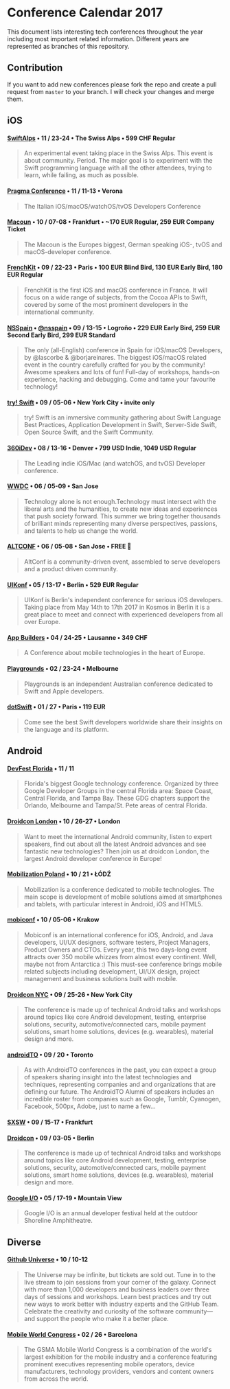 # Conference Calendar 2017
This document lists interesting tech conferences throughout the year including most important related information. Different years are represented as branches of this repository.

## Contribution
If you want to add new conferences please fork the repo and create a pull request from `master` to your branch. I will check your changes and merge them.

## iOS
#### [SwiftAlps](http://theswiftalps.com) • 11 / 23-24 • The Swiss Alps • 599 CHF Regular
> An experimental event taking place in the Swiss Alps. This event is about community. Period. The major goal is to experiment with the Swift programming language with all the other attendees, trying to learn, while failing, as much as possible.
#### [Pragma Conference](http://www.pragmaconference.com) • 11 / 11-13 • Verona
> The Italian iOS/macOS/watchOS/tvOS Developers Conference
#### [Macoun](https://macoun.de) • 10 / 07-08 • Frankfurt • ~170 EUR Regular, 259 EUR Company Ticket
> The Macoun is the Europes biggest, German speaking iOS-, tvOS and macOS-developer conference.
#### [FrenchKit](http://frenchkit.fr) • 09 / 22-23 • Paris • 100 EUR Blind Bird, 130 EUR Early Bird, 180 EUR Regular
> FrenchKit is the first iOS and macOS conference in France. It will focus on a wide range of subjects, from the Cocoa APIs to Swift, covered by some of the most prominent developers in the international community.
#### [NSSpain](https://2017.nsspain.com) • [@nsspain](https://twitter.com/nsspain) • 09 / 13-15 • Logroño • 229 EUR Early Bird, 259 EUR Second Early Bird, 299 EUR Standard
> The only (all-English) conference in Spain for iOS/macOS Developers, by @lascorbe & @borjareinares. The biggest iOS/macOS related event in the country carefully crafted for you by the community! Awesome speakers and lots of fun! Full-day of workshops, hands-on experience, hacking and debugging. Come and tame your favourite technology!
#### [try! Swift](https://www.tryswift.co/events/2017/nyc/) • 09 / 05-06 • New York City • invite only
> try! Swift is an immersive community gathering about Swift Language Best Practices, Application Development in Swift, Server-Side Swift, Open Source Swift, and the Swift Community.
#### [360iDev](http://360idev.com) • 08 / 13-16 • Denver • 799 USD Indie, 1049 USD Regular
> The Leading indie iOS/Mac (and watchOS, and tvOS) Developer conference. 
#### [WWDC](https://developer.apple.com/wwdc) • 06 / 05-09 • San Jose
> Technology alone is not enough.Technology must intersect with the liberal arts and the humanities, to create new ideas and experiences that push society forward. This summer we bring together thousands of brilliant minds representing many diverse perspectives, passions, and talents to help us change the world.
#### [ALTCONF](http://altconf.com) • 06 / 05-08 • San Jose • FREE 🤑
> AltConf is a community-driven event, assembled to serve developers and a product driven community.
#### [UIKonf](http://www.uikonf.com) • 05 / 13-17 • Berlin • 529 EUR Regular
> UIKonf is Berlin's independent conference for serious iOS developers. Taking place from May 14th to 17th 2017 in Kosmos in Berlin it is a great place to meet and connect with experienced developers from all over Europe.
#### [App Builders](https://www.appbuilders.ch) • 04 / 24-25 • Lausanne • 349 CHF
> A Conference about mobile technologies in the heart of Europe.
#### [Playgrounds](http://www.playgroundscon.com) • 02 / 23-24 • Melbourne
> Playgrounds is an independent Australian conference dedicated to Swift and Apple developers.
#### [dotSwift](https://www.dotswift.io) • 01 / 27 • Paris • 119 EUR
> Come see the best Swift developers worldwide share their insights on the language and its platform.

## Android
#### [DevFest Florida](https://devfestflorida.org) • 11 / 11
> Florida's biggest Google technology conference. Organized by three Google Developer Groups in the central Florida area: Space Coast, Central Florida, and Tampa Bay. These GDG chapters support the Orlando, Melbourne and Tampa/St. Pete areas of central Florida.
#### [Droidcon London](http://uk.droidcon.com) • 10 / 26-27 • London
> Want to meet the international Android community, listen to expert speakers, find out about all the latest Android advances and see fantastic new technologies? Then join us at droidcon London, the largest Android developer conference in Europe!
#### [ Mobilization Poland](http://2017.mobilization.pl) • 10 / 21 • ŁÓDŹ
> Mobilization is a conference dedicated to mobile technologies. The main scope is development of mobile solutions aimed at smartphones and tablets, with particular interest in Android, iOS and HTML5.
#### [mobiconf](https://2017.mobiconf.org) • 10 / 05-06 • Krakow
> Mobiconf is an international conference for iOS, Android, and Java developers, UI/UX designers, software testers, Project Managers, Product Owners and CTOs. Every year, this two days-long event attracts over 350 mobile whizzes from almost every continent. Well, maybe not from Antarctica :) This must-see conference brings mobile related subjects including development, UI/UX design, project management and business solutions built with mobile.
#### [Droidcon NYC](http://droidcon.nyc) • 09 / 25-26 • New York City
> The conference is made up of technical Android talks and workshops around topics like core Android development, testing, enterprise solutions, security, automotive/connected cars, mobile payment solutions, smart home solutions, devices (e.g. wearables), material design and more.
#### [androidTO](http://androidto.com) • 09 / 20 • Toronto
> As with AndroidTO conferences in the past, you can expect a group of speakers sharing insight into the latest technologies and techniques, representing companies and and organizations that are defining our future. The AndroidTO Alumni of speakers includes an incredible roster from companies such as Google, Tumblr, Cyanogen, Facebook, 500px, Adobe, just to name a few...
#### [SXSW]() • 09 / 15-17 •  Frankfurt
#### [Droidcon](https://droidcon.de/) • 09 / 03-05 • Berlin
> The conference is made up of technical Android talks and workshops around topics like core Android development, testing, enterprise solutions, security, automotive/connected cars, mobile payment solutions, smart home solutions, devices (e.g. wearables), material design and more.
#### [Google I/O](https://events.google.com/io/) • 05 / 17-19 • Mountain View
> Google I/O is an annual developer festival held at the outdoor Shoreline Amphitheatre.

## Diverse

#### [Github Universe](https://githubuniverse.com) • 10 / 10-12
> The Universe may be infinite, but tickets are sold out. Tune in to the live stream to join sessions from your corner of the galaxy. Connect with more than 1,000 developers and business leaders over three days of sessions and workshops. Learn best practices and try out new ways to work better with industry experts and the GitHub Team. Celebrate the creativity and curiosity of the software community—and support the people who make it a better place.
#### [Mobile World Congress]() • 02 / 26 • Barcelona
> The GSMA Mobile World Congress is a combination of the world's largest exhibition for the mobile industry and a conference featuring prominent executives representing mobile operators, device manufacturers, technology providers, vendors and content owners from across the world.